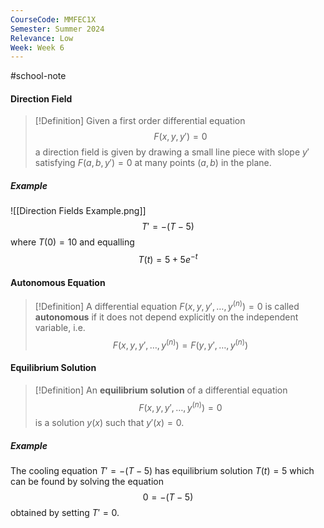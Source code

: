 ```yaml
---
CourseCode: MMFEC1X
Semester: Summer 2024
Relevance: Low
Week: Week 6
---
```

#school-note 
#### Direction Field
>[!Definition]
>Given a first order differential equation
>$$F(x,y,y') = 0$$
>a direction field is given by drawing a small line piece with slope $y'$ satisfying $F(a,b,y')=0$ at many points $(a,b)$ in the plane.

##### Example
![[Direction Fields Example.png]]
$$T'=-(T-5)$$
where $T(0) = 10$ and equalling
$$T(t)=5+5e^{-t}$$
#### Autonomous Equation
>[!Definition]
>A differential equation $F(x,y,y', \dots, y^{(n)})=0$ is called **autonomous** if it does not depend explicitly on the independent variable, i.e.
>$$F(x,y,y', \dots, y^{(n)}) = F(y,y', \dots, y^{(n)})$$

#### Equilibrium Solution
>[!Definition]
>An **equilibrium solution** of a differential equation
>$$F(x,y,y', \dots, y^{(n)})=0$$
>is a solution $y(x)$ such that $y'(x)=0$.

##### Example
The cooling equation $T'=-(T-5)$ has equilibrium solution $T(t)=5$ which can be found by solving the equation
$$0=-(T-5)$$
obtained by setting $T'=0$.
